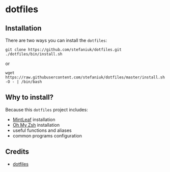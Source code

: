 dotfiles
========

Installation
------------

There are two ways you can install the `dotfiles`:

    git clone https://github.com/stefaniuk/dotfiles.git
    ./dotfiles/bin/install.sh

or

    wget https://raw.githubusercontent.com/stefaniuk/dotfiles/master/install.sh -O - | /bin/bash

Why to install?
---------------

Because this `dotfiles` project includes:

 * [MintLeaf](https://github.com/stefaniuk/mintleaf) installation
 * [Oh My Zsh](https://github.com/robbyrussell/oh-my-zsh) installation
 * useful functions and aliases
 * common programs configuration

Credits
-------

 * [dotfiles](https://github.com/mathiasbynens/dotfiles)
